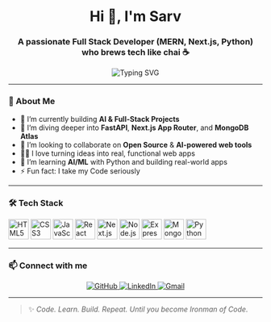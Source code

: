 <h1 align="center">Hi 👋, I'm Sarv</h1>
<h3 align="center">A passionate Full Stack Developer (MERN, Next.js, Python) who brews tech like chai ☕</h3>

<p align="center">
  <img src="https://readme-typing-svg.herokuapp.com?font=Fira+Code&size=22&pause=1000&center=true&vCenter=true&width=435&lines=Full+Stack+Web+Developer;MERN+Stack+Expert;Next.js+Lover;Python+Enthusiast" alt="Typing SVG" />
</p>

---

### 🧠 About Me
- 🔭 I’m currently building **AI & Full-Stack Projects**
- 🌱 I’m diving deeper into **FastAPI**, **Next.js App Router**, and **MongoDB Atlas**
- 👯 I’m looking to collaborate on **Open Source** & **AI-powered web tools**
- 🧑‍💻 I love turning ideas into real, functional web apps
- 🧪 I’m learning **AI/ML** with Python and building real-world apps
- ⚡ Fun fact: I take my Code seriously

---
### 🛠️ Tech Stack

<p align="left">
  <img src="https://cdn.jsdelivr.net/gh/devicons/devicon/icons/html5/html5-original.svg" height="40" width="40" alt="HTML5" />
  <img src="https://cdn.jsdelivr.net/gh/devicons/devicon/icons/css3/css3-original.svg" height="40" width="40" alt="CSS3" />
  <img src="https://cdn.jsdelivr.net/gh/devicons/devicon/icons/javascript/javascript-original.svg" height="40" width="40" alt="JavaScript" />
  <img src="https://cdn.jsdelivr.net/gh/devicons/devicon/icons/react/react-original.svg" height="40" width="40" alt="React" />
  <img src="https://cdn.jsdelivr.net/gh/devicons/devicon/icons/nextjs/nextjs-original.svg" height="40" width="40" alt="Next.js" />
  <img src="https://cdn.jsdelivr.net/gh/devicons/devicon/icons/nodejs/nodejs-original.svg" height="40" width="40" alt="Node.js" />
<img src="https://cdn.jsdelivr.net/gh/devicons/devicon/icons/express/express-original.svg" alt="Express" height="40"  />

  <img src="https://cdn.jsdelivr.net/gh/devicons/devicon/icons/mongodb/mongodb-original.svg" height="40" width="40" alt="MongoDB" />
  <img src="https://cdn.jsdelivr.net/gh/devicons/devicon/icons/python/python-original.svg" height="40" width="40" alt="Python" />
</p>


---

### 📫 Connect with me


<p align="center">
  <a href="https://github.com/" target="SarabjitSingh18">
    <img src="https://img.shields.io/badge/GitHub-100000?style=for-the-badge&logo=github&logoColor=white" alt="GitHub" />
  </a>
  <a href="https://www.linkedin.com/in/sarabjit-singh-53486b309/" target="_blank">
    <img src="https://img.shields.io/badge/LinkedIn-0077B5?style=for-the-badge&logo=linkedin&logoColor=white" alt="LinkedIn" />
  </a>
  <a href="mailto:sarabjitsingh9620@example.com">
    <img src="https://img.shields.io/badge/Gmail-D14836?style=for-the-badge&logo=gmail&logoColor=white" alt="Gmail" />
  </a>

</p>


---

> ✨ _Code. Learn. Build. Repeat. Until you become Ironman of Code._

